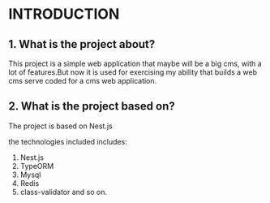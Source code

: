 # INTRODUCTION

## 1. What is the project about?

This project is a simple web application that maybe will be a big cms, with a lot of features.But now it is used for exercising my ability that builds a web cms serve coded for a cms web application.

## 2. What is the project based on?

The project is based on Nest.js

the technologies included includes:

1. Nest.js
2. TypeORM
3. Mysql
4. Redis
5. class-validator
   and so on.
